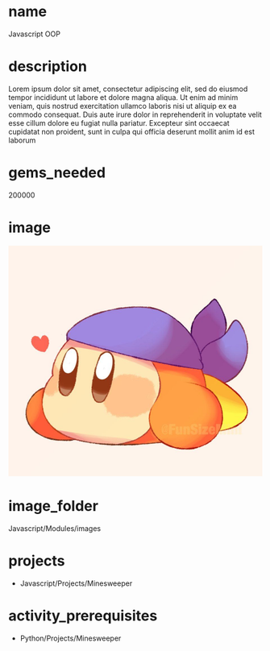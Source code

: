 # name
Javascript OOP

# description 
Lorem ipsum dolor sit amet, consectetur adipiscing elit, sed do eiusmod tempor incididunt ut labore et dolore magna aliqua. Ut enim ad minim veniam, quis nostrud exercitation ullamco laboris nisi ut aliquip ex ea commodo consequat. Duis  aute irure dolor in reprehenderit in voluptate velit esse cillum dolore eu fugiat nulla pariatur. Excepteur sint occaecat cupidatat non proident, sunt in culpa qui officia deserunt mollit anim id est laborum          
     
# gems_needed  
200000

# image
<img src="images/bandanna.jpg">

# image_folder
Javascript/Modules/images

# projects
* Javascript/Projects/Minesweeper

# activity_prerequisites
* Python/Projects/Minesweeper